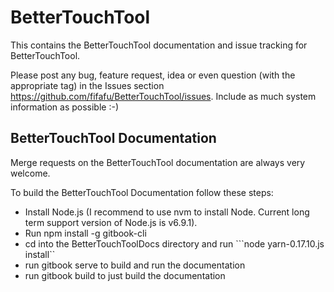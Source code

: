 # BetterTouchTool
This contains the BetterTouchTool documentation and issue tracking for BetterTouchTool.

Please post any bug, feature request, idea or even question (with the appropriate tag) in the Issues section https://github.com/fifafu/BetterTouchTool/issues. Include as much system information as possible :-) 

## BetterTouchTool Documentation
Merge requests on the BetterTouchTool documentation are always very welcome.

To build the BetterTouchTool Documentation follow these steps:
* Install Node.js (I recommend to use nvm to install Node. Current long term support version of Node.js is v6.9.1).
* Run npm install -g gitbook-cli
* cd into the BetterTouchToolDocs directory and run ```node yarn-0.17.10.js install``
* run gitbook serve to build and run the documentation
* run gitbook build to just build the documentation
